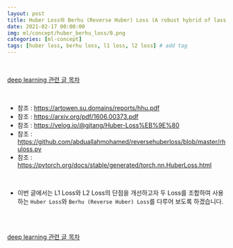 ```yaml
---
layout: post
title: Huber Loss와 Berhu (Reverse Huber) Loss (A robust hybrid of lasso and ridge regression)
date: 2021-02-17 00:00:00
img: ml/concept/huber_berhu_loss/0.png
categories: [ml-concept] 
tags: [huber loss, berhu loss, l1 loss, l2 loss] # add tag
---
```


<br>

[deep learning 관련 글 목차](https://gaussian37.github.io/dl-concept-table/)

<br>

- 참조 : https://artowen.su.domains/reports/hhu.pdf
- 참조 : https://arxiv.org/pdf/1606.00373.pdf
- 참조 : https://velog.io/@gjtang/Huber-Loss%EB%9E%80
- 참조 : https://github.com/abduallahmohamed/reversehuberloss/blob/master/rhuloss.py
- 참조 : https://pytorch.org/docs/stable/generated/torch.nn.HuberLoss.html

<br>

- 이번 글에서는 L1 Loss와 L2 Loss의 단점을 개선하고자 두 Loss를 조합하여 사용하는 `Huber Loss`와 `Berhu (Reverse Huber) Loss`를 다루어 보도록 하겠습니다.

<br>



<br>

[deep learning 관련 글 목차](https://gaussian37.github.io/dl-concept-table/)

<br>